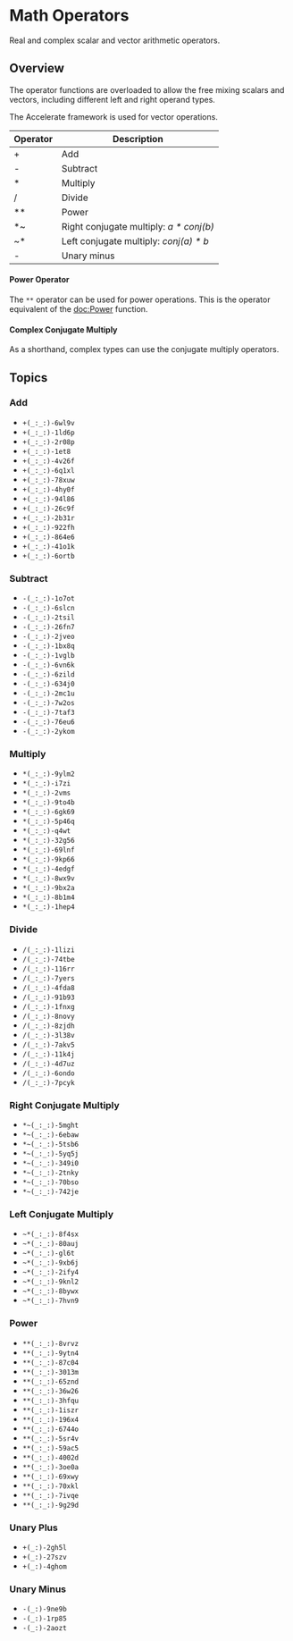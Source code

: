 # Math Operators

Real and complex scalar and vector arithmetic operators.

## Overview

The operator functions are overloaded to allow the free mixing scalars and vectors, including different left and right operand types.

The Accelerate framework is used for vector operations.

|Operator|Description|
|---|---|
|+| Add|
|-| Subtract|
|\*| Multiply|
|/| Divide|
|\*\*| Power|
|\*~|Right conjugate multiply: *a \* conj(b)*|
|~\*|Left conjugate multiply: *conj(a) \* b*|
| - |Unary minus|

#### Power Operator
The `**` operator can be used for power operations. This is the operator equivalent of the <doc:Power> function.

#### Complex Conjugate Multiply

As a shorthand, complex types can use the conjugate multiply operators.

## Topics

### Add

- ``+(_:_:)-6wl9v``
- ``+(_:_:)-1ld6p``
- ``+(_:_:)-2r08p``
- ``+(_:_:)-1et8``
- ``+(_:_:)-4v26f``
- ``+(_:_:)-6q1xl``
- ``+(_:_:)-78xuw``
- ``+(_:_:)-4hy0f``
- ``+(_:_:)-94l86``
- ``+(_:_:)-26c9f``
- ``+(_:_:)-2b31r``
- ``+(_:_:)-922fh``
- ``+(_:_:)-864e6``
- ``+(_:_:)-41o1k``
- ``+(_:_:)-6ortb``

### Subtract

- ``-(_:_:)-1o7ot``
- ``-(_:_:)-6slcn``
- ``-(_:_:)-2tsil``
- ``-(_:_:)-26fn7``
- ``-(_:_:)-2jveo``
- ``-(_:_:)-1bx8q``
- ``-(_:_:)-1vglb``
- ``-(_:_:)-6vn6k``
- ``-(_:_:)-6zild``
- ``-(_:_:)-634j0``
- ``-(_:_:)-2mc1u``
- ``-(_:_:)-7w2os``
- ``-(_:_:)-7taf3``
- ``-(_:_:)-76eu6``
- ``-(_:_:)-2ykom``

### Multiply

- ``*(_:_:)-9ylm2``
- ``*(_:_:)-i7zi``
- ``*(_:_:)-2vms``
- ``*(_:_:)-9to4b``
- ``*(_:_:)-6gk69``
- ``*(_:_:)-5p46q``
- ``*(_:_:)-q4wt``
- ``*(_:_:)-32g56``
- ``*(_:_:)-69lnf``
- ``*(_:_:)-9kp66``
- ``*(_:_:)-4edgf``
- ``*(_:_:)-8wx9v``
- ``*(_:_:)-9bx2a``
- ``*(_:_:)-8b1m4``
- ``*(_:_:)-1hep4``

### Divide

- ``/(_:_:)-1lizi``
- ``/(_:_:)-74tbe``
- ``/(_:_:)-116rr``
- ``/(_:_:)-7yers``
- ``/(_:_:)-4fda8``
- ``/(_:_:)-91b93``
- ``/(_:_:)-1fnxg``
- ``/(_:_:)-8novy``
- ``/(_:_:)-8zjdh``
- ``/(_:_:)-3l38v``
- ``/(_:_:)-7akv5``
- ``/(_:_:)-11k4j``
- ``/(_:_:)-4d7uz``
- ``/(_:_:)-6ondo``
- ``/(_:_:)-7pcyk``

### Right Conjugate Multiply

- ``*~(_:_:)-5mght``
- ``*~(_:_:)-6ebaw``
- ``*~(_:_:)-5tsb6``
- ``*~(_:_:)-5yq5j``
- ``*~(_:_:)-349i0``
- ``*~(_:_:)-2tnky``
- ``*~(_:_:)-70bso``
- ``*~(_:_:)-742je``

### Left Conjugate Multiply
- ``~*(_:_:)-8f4sx``
- ``~*(_:_:)-80auj``
- ``~*(_:_:)-gl6t``
- ``~*(_:_:)-9xb6j``
- ``~*(_:_:)-2ify4``
- ``~*(_:_:)-9knl2``
- ``~*(_:_:)-8bywx``
- ``~*(_:_:)-7hvn9``

### Power
- ``**(_:_:)-8vrvz``
- ``**(_:_:)-9ytn4``
- ``**(_:_:)-87c04``
- ``**(_:_:)-3013m``
- ``**(_:_:)-65znd``
- ``**(_:_:)-36w26``
- ``**(_:_:)-3hfqu``
- ``**(_:_:)-1iszr``
- ``**(_:_:)-196x4``
- ``**(_:_:)-6744o``
- ``**(_:_:)-5sr4v``
- ``**(_:_:)-59ac5``
- ``**(_:_:)-4002d``
- ``**(_:_:)-3oe0a``
- ``**(_:_:)-69xwy``
- ``**(_:_:)-70xkl``
- ``**(_:_:)-7ivqe``
- ``**(_:_:)-9g29d``

### Unary Plus

- ``+(_:)-2gh5l``
- ``+(_:)-27szv``
- ``+(_:)-4ghom``

### Unary Minus

- ``-(_:)-9ne9b``
- ``-(_:)-1rp85``
- ``-(_:)-2aozt``
